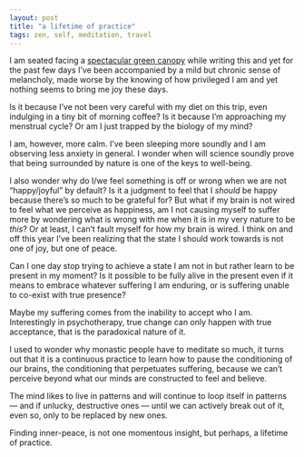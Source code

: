 ```yaml
---
layout: post
title: "a lifetime of practice"
tags: zen, self, meditation, travel
---
```

I am seated facing a [spectacular green canopy](https://instagram.com/p/BdCFPPSn6Ra/) while writing this and yet for the past few days I’ve been accompanied by a mild but chronic sense of melancholy, made worse by the knowing of how privileged I am and yet nothing seems to bring me joy these days. 

Is it because I’ve not been very careful with my diet on this trip, even indulging in a tiny bit of morning coffee? Is it because I’m approaching my menstrual cycle? Or am I just trapped by the biology of my mind?

I am, however, more calm. I’ve been sleeping more soundly and I am observing less anxiety in general. I wonder when will science soundly prove that being surrounded by nature is one of the keys to well-being. 

I also wonder why do I/we feel something is off or wrong when we are not “happy/joyful” by default? Is it a judgment to feel that I _should_ be happy because there’s so much to be grateful for? But what if my brain is not wired to feel what we perceive as happiness, am I not causing myself to suffer more by wondering what is wrong with me when it is in my very nature to be _this_? Or at least, I can’t fault myself for how my brain is wired. I think on and off this year I’ve been realizing that the state I should work towards is not one of joy, but one of peace.

Can I one day stop trying to achieve a state I am not in but rather learn to be present in my moment? Is it possible to be fully alive in the present even if it means to embrace whatever suffering I am enduring, or is suffering unable to co-exist with true presence?

Maybe my suffering comes from the inability to accept who I am. Interestingly in psychotherapy, true change can only happen with true acceptance, that is the paradoxical nature of it.

I used to wonder why monastic people have to meditate so much, it turns out that it is a continuous practice to learn how to pause the conditioning of our brains, the conditioning that perpetuates suffering, because we can’t perceive beyond what our minds are constructed to feel and believe. 

The mind likes to live in patterns and will continue to loop itself in patterns — and if unlucky, destructive ones — until we can actively break out of it, even so, only to be replaced by new ones.

Finding inner-peace, is not one momentous insight, but perhaps, a lifetime of practice.